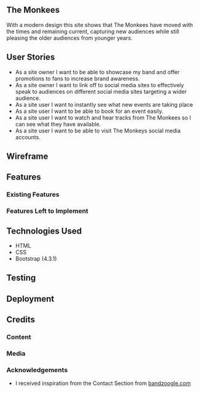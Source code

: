 ## The Monkees

With a modern design this site shows that The Monkees have moved with the times and remaining current, capturing new audiences while still pleasing the older audiences from younger years. 

## User Stories

- As a site owner I want to be able to showcase my band and offer promotions to fans to increase brand awareness.
- As a site owner I want to link off to social media sites to effectively speak to audiences on different social media sites targeting a wider audience.
- As a site user I want to instantly see what new events are taking place 
- As a site user I want to be able to book for an event easily.
- As a site user I want to watch and hear tracks from The Monkees so I can see what they have available.
- As a site user I want to be able to visit The Monkeys social media accounts.

## Wireframe

## Features

### Existing Features 


### Features Left to Implement

## Technologies Used 
- HTML
- CSS
- Bootstrap (4.3.1)

## Testing 

## Deployment

## Credits 

### Content

### Media 

### Acknowledgements 
- I received inspiration from the Contact Section from [bandzoogle.com](https://bandzoogle.com/blog/the-5-elements-of-a-perfect-contact-page-for-your-band-website)


